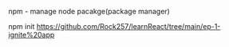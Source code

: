 npm - manage node pacakge(package manager)

npm init
https://github.com/Rock257/learnReact/tree/main/ep-1-ignite%20app

